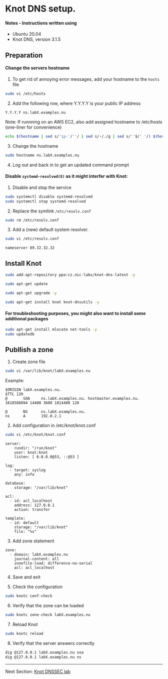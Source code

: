 # Knot DNS setup.


#### Notes - Instructions written using

* Ubuntu 20.04
* Knot DNS, version 3.1.5

## Preparation

#### Change the servers hostname

1. To get rid of annoying error messages, add your hostname to the `hosts` file

```bash
sudo vi /etc/hosts
```

2. Add the following row, where Y.Y.Y.Y is your public IP address
```
Y.Y.Y.Y ns.labX.examples.nu
```

Note: If runnning on an AWS EC2, also add assigned hostname to /etc/hosts (one-liner for convenience)
```bash
echo $(hostname | sed s/'ip-'/''/ | sed s/-/./g | sed s/''$/' '/) $(hostname) > /tmp/hosts ; cat /etc/hosts >> /tmp/hosts ; sudo mv /tmp/hosts /etc/hosts
```


3. Change the hostname
```bash
sudo hostname ns.labX.examples.nu
```

4. Log out and back in to get an updated command prompt

#### Disable `systemd-resolved(8)` as it might interfer with Knot:

1. Disable and stop the service
```bash
sudo systemctl disable systemd-resolved
sudo systemctl stop systemd-resolved
```

2. Replace the symlink `/etc/resolv.conf` 
```bash
sudo rm /etc/resolv.conf
```

3. Add a (new) default system resolver.
```bash
sudo vi /etc/resolv.conf
```

```
nameserver 89.32.32.32
```


## Install Knot
```bash
sudo add-apt-repository ppa:cz.nic-labs/knot-dns-latest -y
```
```bash
sudo apt-get update
```
```bash
sudo apt-get upgrade -y
```
```bash
sudo apt-get install knot knot-dnsutils -y
```

#### For troubleshooting purposes, you might also want to install some additional packages
```bash
sudo apt-get install mlocate net-tools -y
sudo updatedb
```

## Publlish a zone 


1. Create zone file

```bash
sudo vi /var/lib/knot/labX.examples.nu
```

Example:
```
$ORIGIN labX.examples.nu.
$TTL 120
@       SOA     ns.labX.examples.nu. hostmaster.examples.nu. 1618586094 14400 3600 1814400 120

@       NS      ns.labX.examples.nu.
ns      A       192.0.2.1
```


2. Add configuration in /etc/knot/knot.conf

```bash
sudo vi /etc/knot/knot.conf
```

```
server:
    rundir: "/run/knot"
    user: knot:knot
    listen: [ 0.0.0.0@53, ::@53 ]

log:
  - target: syslog
    any: info

database:
    storage: "/var/lib/knot"

acl:
  - id: acl_localhost
    address: 127.0.0.1
    action: transfer

template:
  - id: default
    storage: "/var/lib/knot"
    file: "%s"
```

3. Add zone statement
```
zone:
  - domain: labX.examples.nu
    journal-content: all
    zonefile-load: difference-no-serial
    acl: acl_localhost
```

4. Save and exit

5. Check the configuration
```bash
sudo knotc conf-check
```

6. Verify that the zone can be loaded
```bash
sudo knotc zone-check labX.examples.nu
```

7. Reload Knot
```bash
sudo knotc reload
```

8. Verify that the server answers correctly
```bash
dig @127.0.0.1 labX.examples.nu soa
dig @127.0.0.1 labX.examples.nu ns
```


---
Next Section: [Knot DNSSEC lab](KNOT-dnssec.md)
